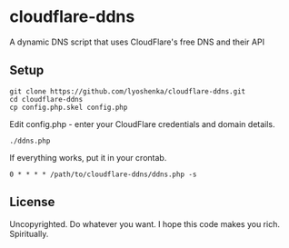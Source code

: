 # cloudflare-ddns

A dynamic DNS script that uses CloudFlare's free DNS and their API

## Setup

```
git clone https://github.com/lyoshenka/cloudflare-ddns.git
cd cloudflare-ddns
cp config.php.skel config.php
```
Edit config.php - enter your CloudFlare credentials and domain details.

```
./ddns.php
```

If everything works, put it in your crontab.

```
0 * * * * /path/to/cloudflare-ddns/ddns.php -s
``` 

## License

Uncopyrighted. Do whatever you want. I hope this code makes you rich. Spiritually.

